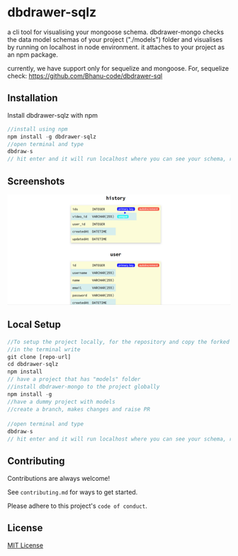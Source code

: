 
# dbdrawer-sqlz

a cli tool for visualising your mongoose schema. dbdrawer-mongo checks the data model schemas of your project ("./models") folder and visualises by running on localhost in node environment. it attaches to your project as an npm package.

currently, we have support only for sequelize and mongoose.
For,  sequelize check: https://github.com/Bhanu-code/dbdrawer-sql



## Installation

Install dbdrawer-sqlz with npm

```javascript
//install using npm
npm install -g dbdrawer-sqlz
//open terminal and type
dbdraw-s
// hit enter and it will run localhost where you can see your schema, relationship and constraints in a tablular format
```
    
## Screenshots

![alt text](sql.png)

## Local Setup

```javascript
//To setup the project locally, for the repository and copy the forked copy the https url
//in the terminal write
git clone [repo-url]
cd dbdrawer-sqlz
npm install
// have a project that has "models" folder
//install dbdrawer-mongo to the project globally
npm install -g 
//have a dummy project with models
//create a branch, makes changes and raise PR

//open terminal and type
dbdraw-s
// hit enter and it will run localhost where you can see your schema, relationship and constraints in a tablular format
```


## Contributing

Contributions are always welcome!

See `contributing.md` for ways to get started.

Please adhere to this project's `code of conduct`.


## License

[MIT License](LICENSE)

